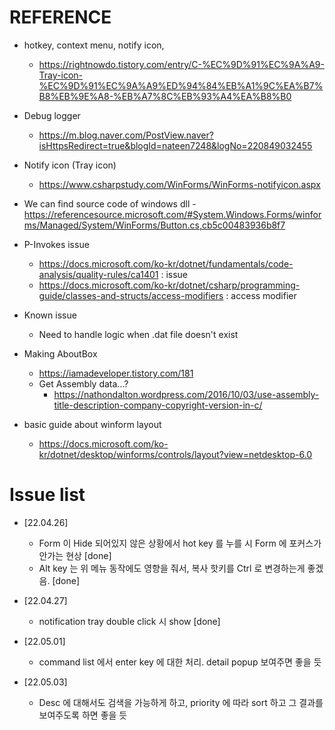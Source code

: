 # REFERENCE
- hotkey, context menu, notify icon, 
	- https://rightnowdo.tistory.com/entry/C-%EC%9D%91%EC%9A%A9-Tray-icon-%EC%9D%91%EC%9A%A9%ED%94%84%EB%A1%9C%EA%B7%B8%EB%9E%A8-%EB%A7%8C%EB%93%A4%EA%B8%B0
- Debug logger
	- https://m.blog.naver.com/PostView.naver?isHttpsRedirect=true&blogId=nateen7248&logNo=220849032455
- Notify icon (Tray icon)
	- https://www.csharpstudy.com/WinForms/WinForms-notifyicon.aspx

- We can find source code of windows dll
    -https://referencesource.microsoft.com/#System.Windows.Forms/winforms/Managed/System/WinForms/Button.cs,cb5c00483936b8f7
    
    
- P-Invokes issue
    - https://docs.microsoft.com/ko-kr/dotnet/fundamentals/code-analysis/quality-rules/ca1401 : issue
    - https://docs.microsoft.com/ko-kr/dotnet/csharp/programming-guide/classes-and-structs/access-modifiers : access modifier

- Known issue
    - Need to handle logic when .dat file doesn't exist

- Making AboutBox
    - https://iamadeveloper.tistory.com/181
    - Get Assembly data...?
        - https://nathondalton.wordpress.com/2016/10/03/use-assembly-title-description-company-copyright-version-in-c/

- basic guide about winform layout
    - https://docs.microsoft.com/ko-kr/dotnet/desktop/winforms/controls/layout?view=netdesktop-6.0

# Issue list
- [22.04.26] 
	- Form 이 Hide 되어있지 않은 상황에서 hot key 를 누를 시 Form 에 포커스가 안가는 현상 [done]
	- Alt key 는 위 메뉴 동작에도 영향을 줘서, 복사 핫키를 Ctrl 로 변경하는게 좋겠음. [done]

- [22.04.27]
	- notification tray double click 시 show [done]

- [22.05.01]
    - command list 에서 enter key 에 대한 처리. detail popup 보여주면 좋을 듯 

- [22.05.03]
    -  Desc 에 대해서도 검색을 가능하게 하고, priority 에 따라 sort 하고 그 결과를 보여주도록 하면 좋을 듯
